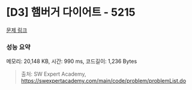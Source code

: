 # [D3] 햄버거 다이어트 - 5215 

[문제 링크](https://swexpertacademy.com/main/code/problem/problemDetail.do?contestProbId=AWT-lPB6dHUDFAVT) 

### 성능 요약

메모리: 20,148 KB, 시간: 990 ms, 코드길이: 1,236 Bytes



> 출처: SW Expert Academy, https://swexpertacademy.com/main/code/problem/problemList.do